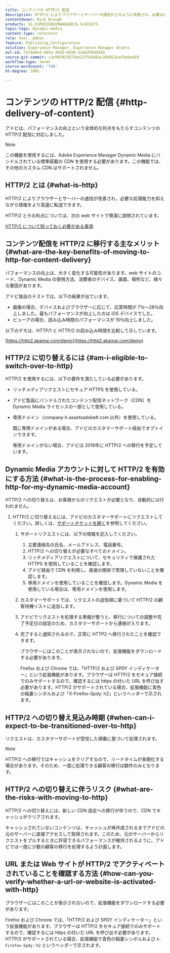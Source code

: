 ```yaml
---
title: コンテンツの HTTP/2 配信
description: HTTP/2 によりブラウザーとサーバーの通信がどのように改善され、必要な処理能力を抑えながら情報をより高速に転送できるのかを説明します。
contentOwner: Rick Brough
products: SG_EXPERIENCEMANAGER/6.5/ASSETS
topic-tags: dynamic-media
content-type: reference
role: User, Admin
feature: Publishing,Configuration
solution: Experience Manager, Experience Manager Assets
exl-id: 7576e0e3-b05a-483b-9d38-316ddf0d5816
source-git-commit: c3e9029236734e22f5d266ac26b923eafbe0a459
workflow-type: tm+mt
source-wordcount: '749'
ht-degree: 100%

---
```


# コンテンツの HTTP/2 配信 {#http-delivery-of-content}

アドビは、パフォーマンスの向上という全体的な利点をもたらすコンテンツの HTTP/2 配信に対応しました。

>[!NOTE]
>
>この機能を使用するには、Adobe Experience Manager Dynamic Media にバンドルされている標準搭載の CDN を使用する必要があります。この機能では、その他のカスタム CDN はサポートされません。

## HTTP/2 とは  {#what-is-http}

HTTP/2 によりブラウザーとサーバーの通信が改善され、必要な処理能力を抑えながら情報をより高速に転送できます。

HTTP/2 とその利点については、次の web サイトで簡潔に説明されています。

[HTTP/2 について知っておく必要がある事項](https://www.engadget.com/2015-02-24-what-you-need-to-know-about-http-2.html)

## コンテンツ配信を HTTP/2 に移行する主なメリット  {#what-are-the-key-benefits-of-moving-to-http-for-content-delivery}

パフォーマンスの向上は、大きく変化する可能性があります。web サイトのコード、Dynamic Media の使用方法、消費者のデバイス、画面、場所など、様々な要因があります。

アドビ独自のテストでは、以下の結果が出ています。

* 画像の場合、デバイスおよびブラウザーに応じて、応答時間が 7％～28％向上しました。最もパフォーマンスが向上したのは iOS デバイスでした。
* ビューアの場合、読み込み時間のパフォーマンスが 15％向上しました。

以下のデモは、HTTP/1 と HTTP/2 の読み込み時間を比較して示しています。

[https://http2.akamai.com/demo](https://http2.akamai.com/demo)

## HTTP/2 に切り替えるには {#am-i-eligible-to-switch-over-to-http}

HTTP/2 を使用するには、以下の要件を満たしている必要があります。

* リッチメディアリクエストにセキュア HTTPS を使用している。
* アドビ製品にバンドルされたコンテンツ配信ネットワーク（CDN）を Dynamic Media ライセンスの一部として使用している。
* 専用ドメイン（company-h.assetsadobe#.com 以外）を使用している。

  既に専用ドメインがある場合、アドビのカスタマーサポート経由でオプトインできます。

  専用ドメインがない場合、アドビは 2018年に HTTP/2 への移行を予定しています。

## Dynamic Media アカウントに対して HTTP/2 を有効にする方法  {#what-is-the-process-for-enabling-http-for-my-dynamic-media-account}

HTTP/2 への切り替えは、お客様からのリクエストが必要となり、自動的には行われません。

1. HTTP/2 に切り替えるには、アドビのカスタマーサポートにリクエストしてください。詳しくは、[サポートチケットを開く](https://experienceleague.adobe.com/ja?support-solution=General&lang=ja&support-tab=home#support)を参照してください。

   1. サポートリクエストには、以下の情報を記入してください。

      1. 主要連絡先の氏名、メールアドレス、電話番号。
      1. HTTP/2 への切り替えが必要なすべてのドメイン。
      1. リッチメディアリクエストについて、セキュリティで保護された HTTPS を使用していることを確認します。
      1. アドビ経由で CDN を利用し、直接の関係で管理していないことを確認します。
      1. 専用ドメインを使用していることを確認します。Dynamic Media を使用している場合は、専用ドメインを使用します。

   1. カスタマーサポートでは、リクエストの送信順に基づいて HTTP/2 の顧客待機リストに追加します。
   1. アドビでリクエストを処理する準備が整うと、移行についての調整や完了予定日の設定のため、カスタマーサポートから連絡が入ります。
   1. 完了すると通知されるので、正常に HTTP2 へ移行されたことを確認できます。

      ブラウザーにはこのことが表示されないので、拡張機能をダウンロードする必要があります。

      Firefox および Chrome では、「HTTP/2 および SPDY インディケーター」という拡張機能があります。ブラウザーは HTTP/2 をセキュア接続でのみサポートするので、確認するには https の付いた URL を呼び出す必要があります。HTTP/2 がサポートされている場合、拡張機能に青色の稲妻シンボルおよび「X-Firefox-Spdy: h2」というヘッダーで示されます。

## HTTP/2 への切り替え見込み時期  {#when-can-i-expect-to-be-transitioned-over-to-http}

リクエストは、カスタマーサポートが受信した順番に基づいて処理されます。

>[!NOTE]
>
>HTTP/2 への移行ではキャッシュをクリアするので、リードタイムが長期化する場合があります。そのため、一度に処理できる顧客の移行は数件のみとなります。

## HTTP/2 への切り替えに伴うリスク {#what-are-the-risks-with-moving-to-http}

HTTP/2 への切り替えには、新しい CDN 設定への移行が伴うので、CDN でキャッシュがクリアされます。

キャッシュされていないコンテンツは、キャッシュが再作成されるまでアドビの元のサーバーに直接アクセスして取得されます。このため、元のサーバーからリクエストをプルするときに許容できるパフォーマンスが維持されるように、アドビでは一度に少数の顧客の移行を処理するよう計画します。

## URL または Web サイトが HTTP/2 でアクティベートされていることを確認する方法 {#how-can-you-verify-whether-a-url-or-website-is-activated-with-http}

ブラウザーにはこのことが表示されないので、拡張機能をダウンロードする必要があります。

Firefox および Chrome では、「HTTP/2 および SPDY インディケーター」という拡張機能があります。ブラウザーは HTTP/2 をセキュア接続でのみサポートするので、確認するには https の付いた URL を呼び出す必要があります。HTTP/2 がサポートされている場合、拡張機能で青色の稲妻シンボルおよび `X-Firefox-Spdy` : `h2` というヘッダーで示されます。

